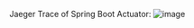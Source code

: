 Jaeger Trace of Spring Boot Actuator: 
![image](https://user-images.githubusercontent.com/50335583/135881439-d21e55a3-7409-4695-9fc2-97ff37481b5e.png)


